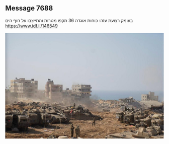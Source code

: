 ## Message 7688

בעומק רצועת עזה: 
כוחות אוגדה 36 תקפו מטרות והתייצבו על חוף הים
https://www.idf.il/146549

![Photo](7688/7688_photo.jpg)
